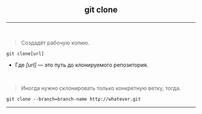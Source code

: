 ## <p style='text-align:center'>git clone</p>
---
<br>

>Создадёт рабочую копию.
```bash=
git clone[url]
```
- Где *[url]* — это путь до клонируемого репозитория.

<br>

>Иногда нужно склонировать только конкретную ветку, тогда.
```bash=
git clone --branch=branch-name http://whatever.git
```
---